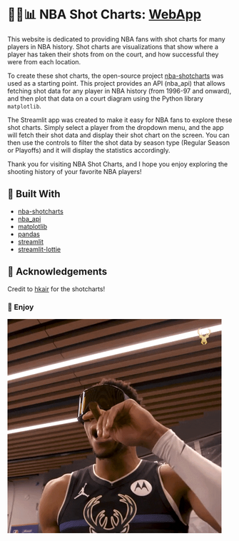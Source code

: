 # 🏀➕📊 NBA Shot Charts: [WebApp](https://bensellnow-nba-shot-charts-welcome-3gzoaf.streamlit.app/)

This website is dedicated to providing NBA fans with shot charts for many players in NBA history. Shot charts are visualizations that show where a player has taken their shots from on the court, and how successful they were from each location.

To create these shot charts, the open-source project [nba-shotcharts](https://github.com/hkair/nba-shotcharts) was used as a starting point. This project provides an API (nba_api) that allows fetching shot data for any player in NBA history (from 1996-97 and onward), and then plot that data on a court diagram using the Python library `matplotlib`.

The Streamlit app was created to make it easy for NBA fans to explore these shot charts. Simply select a player from the dropdown menu, and the app will fetch their shot data and display their shot chart on the screen. You can then use the controls to filter the shot data by season type (Regular Season or Playoffs) and it will display the statistics accordingly.

Thank you for visiting NBA Shot Charts, and I hope you enjoy exploring the shooting history of your favorite NBA players!

## 🧰 Built With
* [nba-shotcharts](https://github.com/hkair/nba-shotcharts)
* [nba_api](https://github.com/swar/nba_api)
* [matplotlib](https://github.com/matplotlib/matplotlib)
* [pandas](https://github.com/pandas-dev/pandas)
* [streamlit](https://github.com/streamlit/streamlit)
* [streamlit-lottie](https://github.com/whitphx/streamlit-lottie)

## 👏 Acknowledgements
Credit to [hkair](https://github.com/hkair) for the shotcharts!

### 🎉 Enjoy
![](https://github.com/BenSellnow/NBA-Shotcharts/blob/main/Giannis.gif)
